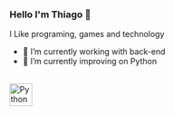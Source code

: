 ### Hello I'm Thiago  👋

I Like programing, games and technology

- 🔭 I’m currently working with back-end
- 🌱 I’m currently improving on Python
<div style="display: inline_block"><br>
  <img align='center' alt='Python' src='30' width='40' href="https://cdn.jsdelivr.net/gh/devicons/devicon@v2.14.0/devicon.min.css">
